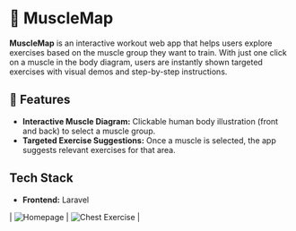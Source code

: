 # 💪 MuscleMap

**MuscleMap** is an interactive workout web app that helps users explore exercises based on the muscle group they want to train. With just one click on a muscle in the body diagram, users are instantly shown targeted exercises with visual demos and step-by-step instructions.

## 🚀 Features

* **Interactive Muscle Diagram:** Clickable human body illustration (front and back) to select a muscle group.
* **Targeted Exercise Suggestions:** Once a muscle is selected, the app suggests relevant exercises for that area.



##  Tech Stack

* **Frontend:** Laravel




| ![Homepage](./path/to/Screenshot_2025-05-21_at_11.43.29.png) | ![Chest Exercise](./path/to/Screenshot_2025-05-21_at_11.43.58.png) |

